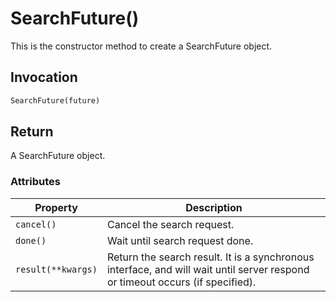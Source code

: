 # SearchFuture()

This is the constructor method to create a SearchFuture object.

## Invocation

```python
SearchFuture(future)
```

## Return

A SearchFuture object.

### Attributes

| Property             | Description                                                  |
| -------------------- | ------------------------------------------------------------ |
| `cancel()`           | Cancel the search request.                                    |
| `done()`             | Wait until search request done.                               |
| `result(**kwargs)`   | Return the search result. It is a synchronous interface, and will wait until server respond or timeout occurs (if specified).                                     |

